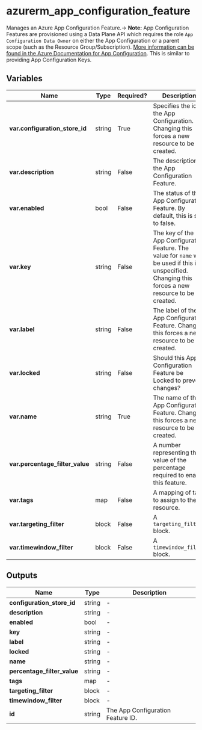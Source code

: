 # azurerm_app_configuration_feature

Manages an Azure App Configuration Feature.-> **Note:** App Configuration Features are provisioned using a Data Plane API which requires the role `App Configuration Data Owner` on either the App Configuration or a parent scope (such as the Resource Group/Subscription). [More information can be found in the Azure Documentation for App Configuration](https://docs.microsoft.com/azure/azure-app-configuration/concept-enable-rbac#azure-built-in-roles-for-azure-app-configuration). This is similar to providing App Configuration Keys.

## Variables

| Name | Type | Required? |  Description |
| ---- | ---- | --------- |  ----------- |
| **var.configuration_store_id** | string | True | Specifies the id of the App Configuration. Changing this forces a new resource to be created. | 
| **var.description** | string | False | The description of the App Configuration Feature. | 
| **var.enabled** | bool | False | The status of the App Configuration Feature. By default, this is set to false. | 
| **var.key** | string | False | The key of the App Configuration Feature. The value for `name` will be used if this is unspecified. Changing this forces a new resource to be created. | 
| **var.label** | string | False | The label of the App Configuration Feature. Changing this forces a new resource to be created. | 
| **var.locked** | string | False | Should this App Configuration Feature be Locked to prevent changes? | 
| **var.name** | string | True | The name of the App Configuration Feature. Changing this forces a new resource to be created. | 
| **var.percentage_filter_value** | string | False | A number representing the value of the percentage required to enable this feature. | 
| **var.tags** | map | False | A mapping of tags to assign to the resource. | 
| **var.targeting_filter** | block | False | A `targeting_filter` block. | 
| **var.timewindow_filter** | block | False | A `timewindow_filter` block. | 



## Outputs

| Name | Type | Description |
| ---- | ---- | --------- | 
| **configuration_store_id** | string  | - | 
| **description** | string  | - | 
| **enabled** | bool  | - | 
| **key** | string  | - | 
| **label** | string  | - | 
| **locked** | string  | - | 
| **name** | string  | - | 
| **percentage_filter_value** | string  | - | 
| **tags** | map  | - | 
| **targeting_filter** | block  | - | 
| **timewindow_filter** | block  | - | 
| **id** | string  | The App Configuration Feature ID. | 